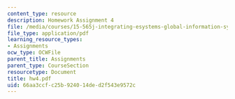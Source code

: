 ```yaml
---
content_type: resource
description: Homework Assignment 4
file: /media/courses/15-565j-integrating-esystems-global-information-systems-spring-2002/66aa3ccfc25b924014ded2f543e9572c_hw4.pdf
file_type: application/pdf
learning_resource_types:
- Assignments
ocw_type: OCWFile
parent_title: Assignments
parent_type: CourseSection
resourcetype: Document
title: hw4.pdf
uid: 66aa3ccf-c25b-9240-14de-d2f543e9572c
---
```

